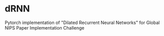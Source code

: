 # dRNN
Pytorch implementation of "Dilated Recurrent Neural Networks" for Global NIPS Paper Implementation Challenge
